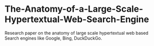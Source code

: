 # The-Anatomy-of-a-Large-Scale-Hypertextual-Web-Search-Engine
Research paper on the anatomy of large scale hypertextual web based Search engines like Google, Bing, DuckDuckGo.

